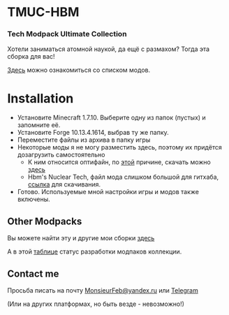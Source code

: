 # TMUC-HBM
### Tech Modpack Ultimate Collection

Хотели заниматься атомной наукой, да ещё с размахом? Тогда эта сборка для вас!

[Здесь](https://docs.google.com/spreadsheets/d/1aG7l0WY7q_7aSulOw6Aql4K3E1Ik-mUevjZTHmEqxMI/edit?usp=sharing) можно ознакомиться со списком модов.

# Installation
- Установите Minecraft 1.7.10. Выберите одну из папок (пустых) и запомните её.
- Установите Forge 10.13.4.1614, выбрав ту же папку.
- Переместите файлы из архива в папку игры
- Некоторые моды я не могу разместить здесь, поэтому их придётся дозагрузить самостоятельно
    - К ним относится оптифайн, по [этой](https://optifine.net/copyright) причине, скачать можно [здесь](https://optifine.net/adloadx?f=OptiFine_1.7.10_HD_U_E7.jar)
    - Hbm's Nuclear Tech, файл мода слишком большой для гитхаба, [ссылка](https://github.com/HbmMods/Hbm-s-Nuclear-Tech-GIT/releases/tag/1.0.27_X5279) для скачивания.
- Готово. Используемые мной настройки игры и модов также включены.

## Other Modpacks
Вы можете найти эту и другие мои сборки [здесь](https://monsieurfeb.github.io/modpacks.html)

А в этой [таблице](https://docs.google.com/spreadsheets/d/1lLu7JaAFoo23XOV87XWc5rpGY2zUfxdeOsy7jaUptiE/edit?usp=sharing) статус разработки модпаков коллекции.

## Contact me
Просьба писать на почту MonsieurFeb@yandex.ru или [Telegram](https://t.me/thirdBTP/824)

(Или на других платформах, но быть везде - невозможно!)

